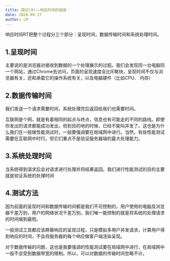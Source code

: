 ```yaml
---
title: 随记(9)——响应时间的组成
date: 2020-09-17
author: LM
---
```


响应时间RT把整个过程分三个部分：呈现时间，数据传输时间和系统处理时间。

## 1.呈现时间

主要说的是浏览器对接收到数据的一个处理展示的过程。我们会发现同一台电脑同一个网站，通过Chrome去访问，页面的呈现速度会比IE略快，呈现时间不仅与浏览器有关，还和承载它的操作系统有关，以及电脑硬件（比如CPU、 内存）

## 2.数据传输时间

我们发送一个请求需要时间，系统处理完后返回给我们也需要时间。

互联网是个网，就是有着相同的起点与终点，信息也有可能走的不同的路线。即使你发出的请求都能成功发出，但到目的地的时候，已经不能叫并发了。这也是为什么我们在一般做性能测试时，一般要强调要在局域网中进行。当然，有些性能测试需要在互联网中时行。但它们重点不是验证服务器端的最大处理能力。

## 3.系统处理时间

当系统得到请求后会对请求进行处理并将结果返回。我们进行性能测试的目的主要就是验证系统的处理时间

## 4.测试方法

因为前面的呈现时间和数据传输时间都是我们不可控制的，用户使用的电脑及浏览器千差万别，用户的网络状况千差万别。我们唯一能控制的就是将系统的处理请求的时间缩到最短。

一般测试工具都应该屏蔽响应的呈现过程，只是模拟多用户并发请求，计算用户得到响应的时间，不会将服务器的每个响应做客户端渲染呈现。

对于数据传输的问题，这也是我要强调的性能测试要在局域网中进行，在局域网中一般不会受到数据带宽的限制。所以，可以对数据的传输时间忽略不计。